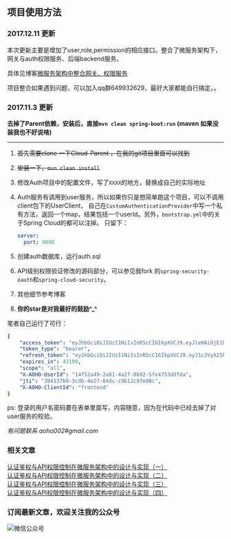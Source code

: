 ## 项目使用方法

### 2017.12.11 更新

本次更新主要是增加了user,role,permission的相应接口。整合了微服务架构下，网关与auth权限服务、后端backend服务。

具体见博客[微服务架构中整合网关、权限服务](http://blueskykong.com/2017/12/10/integration/)

项目整合如果遇到问题，可以加入qq群649932629，最好大家都能自行搞定。。

### 2017.11.3 更新

**去掉了Parent依赖，安装后，直接`mvn clean spring-boot:run` (maven 如果没装我也不好说啥)**

--- 
1. ~~首先需要clone 一下Cloud-Parent ，在我的git项目里面可以找到~~
2. ~~安装一下，`mvn clean install`~~
3. 修改Auth项目中的配置文件，写了`XXXX`的地方，替换成自己的实际地址
4. Auth服务有调用到user服务，所以如果你只是想简单跑这个项目，可以不调用client包下的UserClient，
自己在`CustomAuthenticationProvider`中写一个私有方法，返回一个map，结果包括一个userId。另外，`bootstrap.yml`中的关于Spring Cloud的都可以注掉。
只留下：
    
    ```yaml
    server:
      port: 9000
    ```
5. 创建auth数据库，运行auth.sql
6. API级别权限验证修改的源码部分，可以参见我fork 的`spring-security-oauth`和`spring-cloud-security`。
7. 其他细节参考博客
8. **你的star是对我最好的鼓励^_^**


笔者自己运行了可行：

```yaml
{
    "access_token": "eyJhbGciOiJIUzI1NiIsInR5cCI6IkpXVCJ9.eyJleHAiOjE1MDkwNzMzMjcsIlgtQU9ITy1Vc2VySWQiOiIxNGY1MmE0OS0yYTgxLTRhMmYtOGI5Mi01ZmU0NzUzZGRmZGEiLCJ1c2VyX25hbWUiOiIxODM2MjkxNjcyNiIsImp0aSI6IjM5NDEzN2I5LTNjZGItNGUyNy04NGRjLWM5YjEyYzk3ZTA4YyIsImNsaWVudF9pZCI6ImZyb250ZW5kIiwic2NvcGUiOlsiYWxsIl19.pGZhGNVECg0b4LB_pYXTTVKjNn8FA5biM04Bhcd-MEE",
    "token_type": "bearer",
    "refresh_token": "eyJhbGciOiJIUzI1NiIsInR5cCI6IkpXVCJ9.eyJ1c2VyX25hbWUiOiIxODM2MjkxNjcyNiIsInNjb3BlIjpbImFsbCJdLCJhdGkiOiIzOTQxMzdiOS0zY2RiLTRlMjctODRkYy1jOWIxMmM5N2UwOGMiLCJleHAiOjE1MTE2MjIxMjcsIlgtQU9ITy1Vc2VySWQiOiIxNGY1MmE0OS0yYTgxLTRhMmYtOGI5Mi01ZmU0NzUzZGRmZGEiLCJqdGkiOiJkYTBmOTMxMS1lZjc0LTRiMjQtODViZi04ZTNjNDVhNGEyNzkiLCJjbGllbnRfaWQiOiJmcm9udGVuZCJ9.2MRdqEogAwbesRfj2TKoWhMazItBlpjbQx7dlgfFpHE",
    "expires_in": 43199,
    "scope": "all",
    "X-AOHO-UserId": "14f52a49-2a81-4a2f-8b92-5fe4753ddfda",
    "jti": "394137b9-3cdb-4e27-84dc-c9b12c97e08c",
    "X-AOHO-ClientId": "frontend"
}
```

ps: 登录的用户名密码要在表单里面写，内容随意，因为在代码中已经去掉了对user服务的校验。

*有问题联系 aoho002#gmail.com*

### 相关文章
[认证鉴权与API权限控制在微服务架构中的设计与实现（一）](http://blueskykong.com/2017/10/19/security1/)   
[认证鉴权与API权限控制在微服务架构中的设计与实现（二）](http://blueskykong.com/2017/10/22/security2/)   
[认证鉴权与API权限控制在微服务架构中的设计与实现（三）](http://blueskykong.com/2017/10/24/security3/)   
[认证鉴权与API权限控制在微服务架构中的设计与实现（四）](http://blueskykong.com/2017/10/26/security4/)

### 订阅最新文章，欢迎关注我的公众号

![微信公众号](http://ovci9bs39.bkt.clouddn.com/qrcode_for_gh_ca56415d4966_430.jpg)



